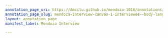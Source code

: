 ```yaml
---
annotation_page_uri: https://Amcclu.github.io/mendoza-1018/annotations/mendoza-interview-canvas-1-interviewee--body-language--shaking-head--nodding--eye-contact---relating-firsthand-experience.json
annotation_page_slug: mendoza-interview-canvas-1-interviewee--body-language--shaking-head--nodding--eye-contact---relating-firsthand-experience
layout: annotation_page
manifest_label: Mendoza Interview

---
```

